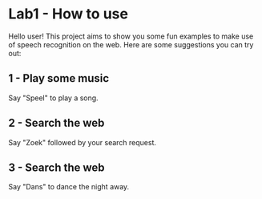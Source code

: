 # Lab1 - How to use

Hello user! This project aims to show you some fun examples to make use of speech recognition on the web.
Here are some suggestions you can try out:

## 1 - Play some music
Say "Speel" to play a song.

## 2 - Search the web
Say "Zoek" followed by your search request.

## 3 - Search the web
Say "Dans" to dance the night away.